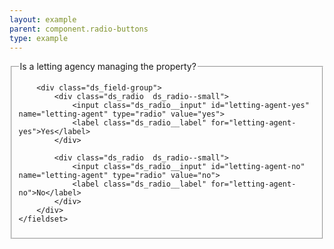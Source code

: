 ```yaml
---
layout: example
parent: component.radio-buttons
type: example
---
```

<form>
    <fieldset>
        <legend>Is a letting agency managing the property?</legend>

        <div class="ds_field-group">
            <div class="ds_radio  ds_radio--small">
                <input class="ds_radio__input" id="letting-agent-yes" name="letting-agent" type="radio" value="yes">
                <label class="ds_radio__label" for="letting-agent-yes">Yes</label>
            </div>

            <div class="ds_radio  ds_radio--small">
                <input class="ds_radio__input" id="letting-agent-no" name="letting-agent" type="radio" value="no">
                <label class="ds_radio__label" for="letting-agent-no">No</label>
            </div>
        </div>
    </fieldset>
</form>
